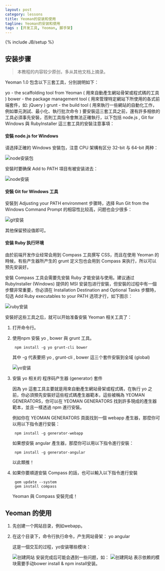 ```yaml
---
layout: post
category: lessons
title: Yeoman的安装和使用
tagline: Yeoman的安装和使用
tags : [开发工具, Yeoman, 脚手架]
---
```

{% include JB/setup %}

## 安装步骤 ##

> 本教程的内容较少原创，多从其他文档上摘录。

Yeoman 1.0 包含以下三套工具，分別說明如下：

yo - the scaffolding tool from Yeoman ( 用來自動產生網站骨架或程式碼的工具 )
bower - the package management tool ( 用來管理特定網站下所使用的各式前端套件，如: jQuery )
grunt - the build tool ( 用來執行一些網站的自動化工作，例如單元測試、最小化、執行批次命令 )
要安裝這三套工具之前，還有許多相依的工具必須事先安裝，否則工具指令會無法正確執行，以下包括 node.js , Git for Windows 與 RubyInstaller 這三套工具的安裝注意事項：

#### 安裝 node.js for Windows ####

请选择正確的 Windows 安裝包，注意 CPU 架構有区分 32-bit 与 64-bit 两种：

![node安装包](http://www.peigong.net/images/articles/lessons/install-yeoman/node.png)

安裝时要确保 Add to PATH 項目有被安装进去：

![node安装](http://www.peigong.net/images/articles/lessons/install-yeoman/node2.png)

#### 安裝 Git for Windows 工具 ####

安裝到 Adjusting your PATH environment 步骤時，选择 Run Git from the Windows Command Prompt 的相容性比较高，问题也会少很多：

![git安装](http://www.peigong.net/images/articles/lessons/install-yeoman/git.png)

其他保留预设值即可。

#### 安装 Ruby 执行环境 ####
由於前端开发作业经常会用到 Compass 工具撰写 CSS，而且在使用 Yeoman 的時候，有些产生器所产生的 grunt 定义包也会用到 Compass 来执行，所以可以预先安装好。

安裝 Compass 工具会需要先安裝 Ruby 才能安装与使用。建议通过 RubyInstaller (Windows) 提供的 MSI 安装包进行安裝，但安裝的过程中有一個步驟非常重要，你必須在 Installation Destination and Optional Tasks 步驟時，勾选 Add Ruby executables to your PATH 选项才行，如下图示：

![ruby安装](http://www.peigong.net/images/articles/lessons/install-yeoman/ruby.png)

安裝好这些工具之后，就可以开始准备安裝 Yeoman 相关工具了：

1. 打开命令行。
2. 使用npm 安裝 yo , bower 與 grunt 工具。

		npm install -g yo grunt-cli bower

	其中 -g 代表要把 yo , grunt-cli , bower 這三个套件安裝到全域 (global)

	![yo安装](http://www.peigong.net/images/articles/lessons/install-yeoman/yo.png)

3. 安裝 yo 相关的 程序码产生器 (generator) 套件
   
	因為 yo 這套工具主要就是用來自動產生網站骨架或程式碼，在執行 yo 之前，你必須預先安裝好這些程式碼產生器範本，這些被稱為 YEOMAN GENERATORS，你可以在 YEOMAN GENERATORS 找到許多現成的產生器範本，並且一樣透過 npm 進行安裝。

	例如你在 YEOMAN GENERATORS 頁面找到一個 webapp 產生器，那麼你可以用以下指令進行安裝：

		npm install -g generator-webapp
	如果想安裝 angular 產生器，那麼你可以用以下指令進行安裝：

		npm install -g generator-angular
	以此類推！
4. 如果你要順道安裝 Compass 的話，也可以輸入以下指令進行安裝

		gem update --system
		gem install compass

	Yeoman 與 Compass 安裝完成！

## Yeoman 的使用 ##
1. 先创建一个网站目录，例如webapp。
2. 在这个目录下，命令行执行命令，产生网站骨架：
	yo angular

	这是一個交互的过程，yo安装哪些模块：
	
	![创建网站](http://www.peigong.net/images/articles/lessons/install-yeoman/create.png)
	安装完成后可能会遇到一些问题，如：
	![创建网站](http://www.peigong.net/images/articles/lessons/install-yeoman/create2.png)
	表示依赖的模块需要手动bower install & npm install安装。








